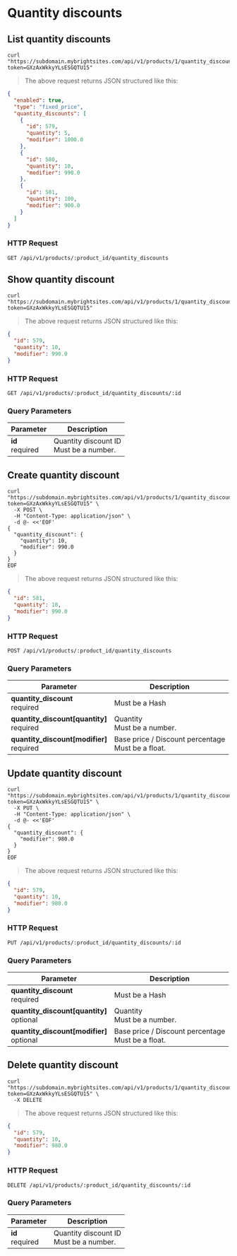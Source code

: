 #  Quantity discounts

## List quantity discounts

```shell
curl "https://subdomain.mybrightsites.com/api/v1/products/1/quantity_discounts?token=GXzAxWkkyYLsESGQTU15"
```

> The above request returns JSON structured like this:

```json
{
  "enabled": true,
  "type": "fixed_price",
  "quantity_discounts": [
    {
      "id": 579,
      "quantity": 5,
      "modifier": 1000.0
    },
    {
      "id": 580,
      "quantity": 10,
      "modifier": 990.0
    },
    {
      "id": 581,
      "quantity": 100,
      "modifier": 900.0
    }
  ]
}
```

### HTTP Request

`GET /api/v1/products/:product_id/quantity_discounts`



## Show quantity discount

```shell
curl "https://subdomain.mybrightsites.com/api/v1/products/1/quantity_discounts/579?token=GXzAxWkkyYLsESGQTU15"
```

> The above request returns JSON structured like this:

```json
{
  "id": 579,
  "quantity": 10,
  "modifier": 990.0
}
```

### HTTP Request

`GET /api/v1/products/:product_id/quantity_discounts/:id`

### Query Parameters

Parameter | Description
--------- | -----------
<div><strong>id </strong></div><div> required </div> | <div>Quantity discount ID</div><div> Must be a number. </div>


## Create quantity discount

```shell
curl "https://subdomain.mybrightsites.com/api/v1/products/1/quantity_discounts?token=GXzAxWkkyYLsESGQTU15" \
  -X POST \
  -H "Content-Type: application/json" \
  -d @- <<'EOF'
{
  "quantity_discount": {
    "quantity": 10,
    "modifier": 990.0
  }
}
EOF
```

> The above request returns JSON structured like this:

```json
{
  "id": 581,
  "quantity": 10,
  "modifier": 990.0
}
```

### HTTP Request

`POST /api/v1/products/:product_id/quantity_discounts`

### Query Parameters

Parameter | Description
--------- | -----------
<div><strong>quantity_discount </strong></div><div> required </div> | <div> Must be a Hash </div>
<div><strong>quantity_discount[quantity] </strong></div><div> required </div> | <div>Quantity</div><div> Must be a number. </div>
<div><strong>quantity_discount[modifier] </strong></div><div> required </div> | <div>Base price / Discount percentage</div><div> Must be a float. </div>


## Update quantity discount

```shell
curl "https://subdomain.mybrightsites.com/api/v1/products/1/quantity_discounts/579?token=GXzAxWkkyYLsESGQTU15" \
  -X PUT \
  -H "Content-Type: application/json" \
  -d @- <<'EOF'
{
  "quantity_discount": {
    "modifier": 980.0
  }
}
EOF
```

> The above request returns JSON structured like this:

```json
{
  "id": 579,
  "quantity": 10,
  "modifier": 980.0
}
```

### HTTP Request

`PUT /api/v1/products/:product_id/quantity_discounts/:id`

### Query Parameters

Parameter | Description
--------- | -----------
<div><strong>quantity_discount </strong></div><div> required </div> | <div> Must be a Hash </div>
<div><strong>quantity_discount[quantity] </strong></div><div> optional </div> | <div>Quantity</div><div> Must be a number. </div>
<div><strong>quantity_discount[modifier] </strong></div><div> optional </div> | <div>Base price / Discount percentage</div><div> Must be a float. </div>


## Delete quantity discount

```shell
curl "https://subdomain.mybrightsites.com/api/v1/products/1/quantity_discounts/579?token=GXzAxWkkyYLsESGQTU15" \
  -X DELETE
```

> The above request returns JSON structured like this:

```json
{
  "id": 579,
  "quantity": 10,
  "modifier": 980.0
}
```

### HTTP Request

`DELETE /api/v1/products/:product_id/quantity_discounts/:id`

### Query Parameters

Parameter | Description
--------- | -----------
<div><strong>id </strong></div><div> required </div> | <div>Quantity discount ID</div><div> Must be a number. </div>



